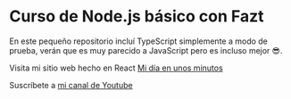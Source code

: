 # Curso de Node.js básico con Fazt

En este pequeño repositorio incluí TypeScript simplemente a modo de prueba, verán que es muy parecido a JavaScript pero es incluso mejor 😎.

Visita mi sitio web hecho en React [Mi día en unos minutos](https://http://midiaenunosminutos.com/)

Suscríbete a [mi canal de Youtube](https://www.youtube.com/c/MiguelReyesDeveloper)
